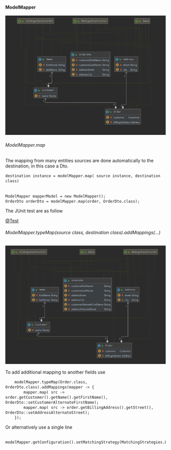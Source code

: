 #### ModelMapper

![model Entity & Dto](assets/images/ModelMapper_map.PNG)

###### ModelMapper.map

The mapping from many entities sources are done automatically to the destination, in this case a Dto.

    destination instance = modelMapper.map( source instance, destination class)


    ModelMapper mapperModel = new ModelMapper();
    OrderDto orderDto = modelMapper.map(order, OrderDto.class);

The JUnit test are as follow 

  [@Test](src/test/java/com.bext.spring/ModelMapperTest.java)
    

###### ModelMapper.typeMap(source class, destination class).addMappings(...)

![model Entity & Dto](assets/images/ModelMapper_map_addMappings.PNG)

To add additional mapping to another fields use

		modelMapper.typeMap(Order.class, OrderDto.class).addMappings(mapper -> {
			mapper.map( src -> order.getCustomer().getName().getFirstName(), OrderDto::setCustomerAlternateFirstName);
			mapper.map( src -> order.getBillingAddress().getStreet(), OrderDto::setAddressAlternateStreet);
		});
		
Or alternatively use a single line

	    modelMapper.getConfiguration().setMatchingStrategy(MatchingStrategies.LOOSE);		